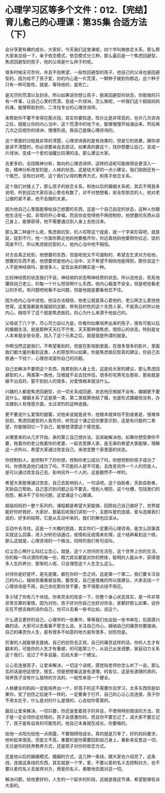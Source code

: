 # 心理学习区等多个文件：012.【完结】育儿愈己的心理课：第35集 合适方法（下）

会分享更有趣的成长，大家好，今天我们这堂课呢，四个字叫做依恋关系，那么帮大家来总结一下，亲子依恋模式，依恋模式分三种，那么最后是一个焦虑回避型，焦虑回避型的孩子，他的父母是什么样子的呢。

很多时候无可奈何，并且不抱希望，一般性回避型的孩子，他自己的父母也是回避型的，因为给不了孩子爱，你的内心是一片荒漠，一颗种子拨到你那边，这个种子只有一种可能性，就是，等待他的，是死亡。

是无尽的荒漠以及封杀，所以如果说你想让孩子，脱离回避型的状态，你能做的只有一件事，让自己心里的荒漠，变成一片绿洲，怎么做呢，一听我们这个超级妈妈的课，能够帮助到你，二寻找专业的心理咨询师。

来帮助你不要不舍得花那点钱，其实你要知道，性价比是非常高的，也许几次咨询之后，就能让你的内心当中，这个荒漠中的地下水，能够慢慢开始涌出来，然后再几次之后呢你的绿洲，慢慢形成，我自己是做心理咨询的。

这个里面的过程我非常的清楚，心理咨询真的是有效果的，但是它的效果，跟你讲是讲不清楚的，你必须要亲自去尝试，如果真的要这个，找你想要让自己，变成一片绿洲，变成一个爱的油罐比较满的话，那么建议大家。

去更多的，去找精神分析，取向的心理咨询师，这样的话呢可能做得会更深入一些，精神分析改变的是，人格的状态，这是给大家的一点小建议，我们刚刚还有一个尾巴，没有扫对吧，这个我们父母的教养方式，和孩子依恋关系。

这个我们对接上了，那么孩子的依恋关系，和他以后的婚姻关系呢，其实不用我多说吧，听到这边大家应该心里也有数了，对不对想想看，安全型依恋的人，他对老公捆的紧不紧，他不会捆的太紧。

因为他自己心里面能够给自己想要的东西，这是一个自己自足的状态，这种人你跟他生活在一起，非常的开心幸福，而且你会觉得他不再控制你，他想要的东西从自己身上，能够获得，他不需要通过别人身上去抢过来。

那么第二种是什么呢，焦虑抵抗型，的人哎呀这个就是，就一个字来形容吧，就是捉，捉到不行，他一方面你靠近他妈他要推开你，你远离他妈他要把你拉近，捉的简直不行，所以焦虑抵抗型的人，他内心当中他不相信。

对方会真正给到，他想要的东西，但是呢他又不可遏制的，希望去乞求对方给他，想要的东西不是，他想要但是他内心当中，又不希望不相信他能得到，那你说这个人不是神经病吗，是很多人，呈现出来的确实是一种。

比较神经质的状态我们不说，神经病的状态啊神经质的状态，所以说他会，死死地攥挠自己老公，的每一个什么短信啊什么东西，他内心极度不安全，但是呢他看老公的手机，有问题吧他看不出问题，但是他就是要看他忍不住。

因为他内心当中说他，他没办法相信，他老公就是真心爱他的，老公再怎么爱他他觉得，这里面都是有猫腻的这都，带有目的性的这个东西人家，不是真心的所以他内心，相信不了这个就是焦虑抵抗，的心为什么来源于他自己的。

父母说了八个字，尽心尽力自以为是，你看你如果培养出来的孩子，很有可能以后的婚姻生活，就是那种天天红不守舍，天天那种很焦虑，很担心的状态，特别是女人本来就全安全感，加入了这个元素之后，就是就是所谓的就是。

作啊当然这是我们，不希望看到的，但是在影视剧里面，在很多很多的影片，里面我们都大量的看到这类，人的原型所以如果，你是焦虑抵抗型真的建议，你自己去修通一下找个，心理咨询室你自己的问题。

自己去解决不要把这个东西，拖累到别人身上去，这是给大家的建议，那么焦虑回避型的人，两类第一类他，压根就不会去找伴侣，很多的宅男宅女那些，那些就是嫁不出去的，娶不到别人的很多，对爱情根本就没什么。

兴趣的人都是焦虑回避型，对一切关系成回避，状态他压根就不会有，婚姻更不要说什么，婚姻关系了这是第一类，第二类就算他结了婚，也是形式婚姻他没有，办法跟别人有情感方面，太过浓烈的这种连接。

更不要说什么爱情的甜蜜，对他来说就是说书，他根本就体验不到或者是，很难体验到，焦虑回避型的人首先你，听完这个课之后你要意识到，这是有问题的二希望，你能够回忆一下自己，能够想清楚这个感觉是。

从哪里来的从几岁开始，来的第三自己想办法，去突破解决他，如果你想受罪你不要，拖着你的老公拖着你的老婆，一起去受罪人家，是无辜的希望大家能够，理解这一点所以，希望大家通过改变自己，来改变整个家里面的状态。

你控制别人，是控制不了的你想，控制你老公成功了吗，你想控制你孩子成功了吗，你想改造他们成功了吗，不可能的人是不可能，去改变另外一个人的但是人，是可以通过改变自己去，影响另外一个人的，这是截然不一样的。

希望大家能够通过改变，自己去影响别人，一句话吧，这个自助者，天助自助者，天助自己帮助，自己意识到问题之后不要去，怪别人埋怨，这个吐槽，包括我们的抱怨，解决不了任何问题，这堂课这个心理课。

超级妈妈的一整个系列的，课程都是希望大家能够，回顾自己自己做好了，世界就能好你好我好，大家好，那最后呢我们讲到一个，主题叫爱的连接，爱与连接我们说的，好多的结啊，它是从互动中来的，我们的解也应该从。

互动中去寻找，这是一个大概的思路，其实你们一定要问心理咨询，是怎么回事其实就这么回事，进入分析的话通过，疫情和反疫情来处理，这个结再看到这个结，那么这就是，心理咨询的一个做法，同样的我们有句话叫。

红尘恋心啊什么叫红尘恋心，就是，这个人世间你生活在，这个世界上你的生活，你的每一阵点滴你的每一份，精力其实都是对你的修炼，聪明的人能从中，获得很多人生的养分，那笨的人呢，只会埋怨这个人生怎么这么。

对待你是好是坏，是先是魔，都在你的一念之间，这是第一个第二，我们要关注自己的内心，越纳苦痛重塑自我，要改变，自己是很难的所以我建议，大家去找一个心理咨询是不用，自己去吃那份苦不要，舍不得那点钱不用花。

多少钱了你有几千块钱，你来完全的改变一下，你整个身心状态其实，是一件非常非常合算的事情，因为对你，孩子好对你自己也好对你全，家都好那么如果，说你实在不想去做的话你自己，也可以去看一些书比如，说这个。

什么遇见更好的自己，心理学的一些著作，等等我们也会贴一些书单在，后面感兴趣的话，大家可以去看看不管怎么说，关注自己内心，越纳自己的痛苦你要接纳，自己的痛苦你人生，是有很多不如意的地方是有很多，创伤但是。

厉害的人就能够去接纳，自己的创伤去正视，自己的痛苦这样的话，你的人生才有翻本的，可能你的人生才有重塑，的可能第三个，从自己出发调整，家庭动力关系这个我们，说过了不多说最，后给大家一个建议。

让心去连接孩子，让爱来解决，一切这个话呢，感觉陆老师你怎么听了一说，那么玄的话是吧这很空，很玄，但是想想看这是有道理，的各位，这是有道理的真的，培养孩子没有什么独特的方法的，一般性来说一个健全。

人格健全的妈妈一定能培养出一个，好孩子的这不需要你去学习，太多东西但是如果你，受了创伤之后是不一样的，一定要勇于打开，自己的心让心去连接，孩子你不用太在乎，什么是对的什么是错的，心会给你答案的。

最后让爱来解决，一切只要，你还是爱着孩子的并且，不使用特别错误的方法，孩子是一定会领你这份情的，孩子会感激你的，而且你不要忘记了，请大家不要忘记了，孩子是有自发的可能性的，他自己本身就在成长，你要做的。

给他一点阳光给他一点雨露，不要阻碍他成长，真的就是万幸了，好的妈妈要求，他听起来很高，但是又不高，重要的是你需要回到自己身上，重新来反思这一切，无论是你的抚养教养方式，还是孩子对你的依恋方式。

还是他以后的婚姻模式，婚姻的方式，这几种一条线，跟大家也介绍完了，这条线，连接这条线的东西，其实就是一个字，爱，不要以爱的名义去控制对方，也不要以爱的名义去放弃对方，用爱的名义，勇敢地去面对这一切。

解决问题，给他更好的，人生的一个起步的阶段，这就是我这节课，希望能够告诉大家的。